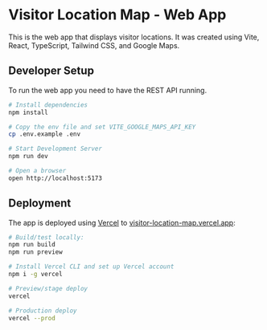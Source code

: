 # Visitor Location Map - Web App

This is the web app that displays visitor locations. It was created using Vite, React, TypeScript, Tailwind CSS, and Google Maps.

## Developer Setup

To run the web app you need to have the REST API running.

```sh
# Install dependencies
npm install

# Copy the env file and set VITE_GOOGLE_MAPS_API_KEY
cp .env.example .env

# Start Development Server
npm run dev

# Open a browser
open http://localhost:5173
```

## Deployment

The app is deployed using [Vercel](https://vercel.com) to [visitor-location-map.vercel.app](https://visitor-location-map.vercel.app):

```sh
# Build/test locally:
npm run build
npm run preview

# Install Vercel CLI and set up Vercel account
npm i -g vercel

# Preview/stage deploy
vercel

# Production deploy
vercel --prod
```

